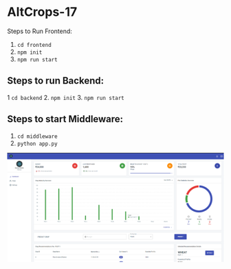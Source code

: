 # AltCrops-17
Steps to Run Frontend:
1. ```cd frontend```
2. ```npm init```
3. ```npm run start```

## Steps to run Backend:
1  ```cd backend```
2. ```npm init```
3. ```npm run start ```

## Steps to start Middleware:
1. ```cd middleware```
2. ```python app.py```

![Screenshot of Deployed Website](https://github.com/blackrosedragon2/AltCrops-17/blob/master/website_ss.PNG)

